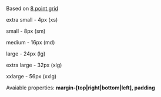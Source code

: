 Based on [8 point grid](https://spec.fm/specifics/8-pt-grid)

extra small - 4px (xs)

small - 8px (sm)

medium - 16px (md)

large - 24px (lg)

extra large - 32px (xlg)

xxlarge - 56px (xxlg)

Avaiable properties: **margin-[top|right|bottom|left], padding**
